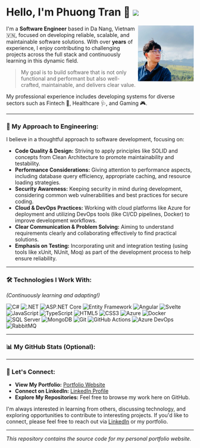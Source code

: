 # Hello, I'm Phuong Tran 👋 <img src="https://media.giphy.com/media/hvRJCLFzcasrR4ia7z/giphy.gif" width="25px">

<img src="1674799608220.jpeg" alt="Phuong Tran Avatar" width="150" align="right">

I'm a **Software Engineer** based in Da Nang, Vietnam 🇻🇳, focused on developing reliable, scalable, and maintainable software solutions. With over **<!-- DYNAMIC_YEARS --> years** of experience, I enjoy contributing to challenging projects across the full stack and continuously learning in this dynamic field.

> My goal is to build software that is not only functional and performant but also well-crafted, maintainable, and delivers clear value.

My professional experience includes developing systems for diverse sectors such as Fintech 🏦, Healthcare 🩺, and Gaming 🎮.

---

### 🌱 My Approach to Engineering:

I believe in a thoughtful approach to software development, focusing on:

*   **Code Quality & Design:** Striving to apply principles like SOLID and concepts from Clean Architecture to promote maintainability and testability.
*   **Performance Considerations:** Giving attention to performance aspects, including database query efficiency, appropriate caching, and resource loading strategies.
*   **Security Awareness:** Keeping security in mind during development, considering common web vulnerabilities and best practices for secure coding.
*   **Cloud & DevOps Practices:** Working with cloud platforms like Azure for deployment and utilizing DevOps tools (like CI/CD pipelines, Docker) to improve development workflows.
*   **Clear Communication & Problem Solving:** Aiming to understand requirements clearly and collaborating effectively to find practical solutions.
*   **Emphasis on Testing:** Incorporating unit and integration testing (using tools like xUnit, NUnit, Moq) as part of the development process to help ensure reliability.

---

### 🛠️ Technologies I Work With:

*(Continuously learning and adapting!)*

<p align="left">
  <img src="https://img.shields.io/badge/C%23-%23239120.svg?style=flat-square&logo=c-sharp&logoColor=white" alt="C#"/>
  <img src="https://img.shields.io/badge/.NET-%23512BD4.svg?style=flat-square&logo=dotnet&logoColor=white" alt=".NET"/>
  <img src="https://img.shields.io/badge/ASP.NET_Core-%23512BD4.svg?style=flat-square&logo=dotnet&logoColor=white" alt="ASP.NET Core"/>
  <img src="https://img.shields.io/badge/Entity_Framework-%23512BD4.svg?style=flat-square&logo=nuget&logoColor=white" alt="Entity Framework"/>
  <img src="https://img.shields.io/badge/Angular-%23DD0031.svg?style=flat-square&logo=angular&logoColor=white" alt="Angular"/>
  <img src="https://img.shields.io/badge/Svelte-%23FF3E00.svg?style=flat-square&logo=svelte&logoColor=white" alt="Svelte"/>
  <img src="https://img.shields.io/badge/JavaScript-%23F7DF1E.svg?style=flat-square&logo=javascript&logoColor=black" alt="JavaScript"/>
  <img src="https://img.shields.io/badge/TypeScript-%233178C6.svg?style=flat-square&logo=typescript&logoColor=white" alt="TypeScript"/>
  <img src="https://img.shields.io/badge/HTML5-%23E34F26.svg?style=flat-square&logo=html5&logoColor=white" alt="HTML5"/>
  <img src="https://img.shields.io/badge/CSS3-%231572B6.svg?style=flat-square&logo=css3&logoColor=white" alt="CSS3"/>
  <img src="https://img.shields.io/badge/Azure-%230078D4.svg?style=flat-square&logo=microsoftazure&logoColor=white" alt="Azure"/>
  <img src="https://img.shields.io/badge/Docker-%232496ED.svg?style=flat-square&logo=docker&logoColor=white" alt="Docker"/>
  <img src="https://img.shields.io/badge/SQL_Server-%23CC2927.svg?style=flat-square&logo=microsoftsqlserver&logoColor=white" alt="SQL Server"/>
  <img src="https://img.shields.io/badge/MongoDB-%234EA94B.svg?style=flat-square&logo=mongodb&logoColor=white" alt="MongoDB"/>
  <img src="https://img.shields.io/badge/Git-%23F05033.svg?style=flat-square&logo=git&logoColor=white" alt="Git"/>
  <img src="https://img.shields.io/badge/GitHub_Actions-%232088FF.svg?style=flat-square&logo=githubactions&logoColor=white" alt="GitHub Actions"/>
  <img src="https://img.shields.io/badge/Azure_DevOps-%230078D7.svg?style=flat-square&logo=azuredevops&logoColor=white" alt="Azure DevOps"/>
  <img src="https://img.shields.io/badge/RabbitMQ-FF6600?style=flat-square&logo=rabbitmq&logoColor=white" alt="RabbitMQ"/>
  <!-- Add more badges as needed -->
</p>

---

### 📊 My GitHub Stats (Optional):

<!-- Uncomment this section if you set up a profile README with stats -->
<!--
<p align="center">
  <img src="https://github-readme-stats.vercel.app/api?username=phuongfullstack&show_icons=true&theme=default&rank_icon=percentile" alt="Phuong's GitHub Stats" />
  &nbsp;&nbsp;&nbsp;&nbsp;
  <img src="https://github-readme-stats.vercel.app/api/top-langs/?username=phuongfullstack&layout=compact&theme=default" alt="Top Languages" />
</p>
-->

---

### 🔗 Let's Connect:

*   **View My Portfolio:** [Portfolio Website](https://phuongfullstack.github.io) <!-- *** REPLACE *** -->
*   **Connect on LinkedIn:** [LinkedIn Profile](https://linkedin.com/in/nhatphuongcse) <!-- *** REPLACE *** -->
*   **Explore My Repositories:** Feel free to browse my work here on GitHub.

I'm always interested in learning from others, discussing technology, and exploring opportunities to contribute to interesting projects. If you'd like to connect, please feel free to reach out via [LinkedIn](https://linkedin.com/in/nhatphuongcse)<!-- *** REPLACE *** --> or my portfolio.

---

*This repository contains the source code for my personal portfolio website.*
